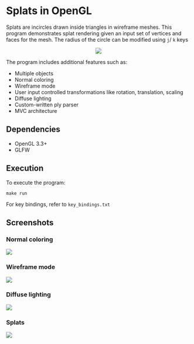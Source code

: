 # Splats in OpenGL

Splats are incircles drawn inside triangles in wireframe meshes. This program demonstrates splat rendering given an input set of vertices and faces for the mesh. The radius of the circle can be modified using `j`/ `k` keys

<p align="center"><img src="images/splats_normal_radius.png" /></p>

The program includes additional features such as:
* Multiple objects
* Normal coloring
* Wireframe mode
* User input controlled transformations like rotation, translation, scaling
* Diffuse lighting
* Custom-written ply parser
* MVC architecture


## Dependencies

* OpenGL 3.3+
* GLFW

## Execution

To execute the program: 
```
make run
```

For key bindings, refer to `key_bindings.txt`

## Screenshots


### Normal coloring

![](images/normal_coloring.png)


### Wireframe mode

![](images/normal_coloring_wireframe.png)


### Diffuse lighting

![](images/objects.png)


### Splats

![](images/splats.png)
